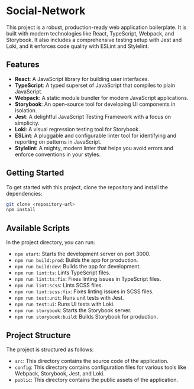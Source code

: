 # Social-Network

This project is a robust, production-ready web application boilerplate. It is built with modern technologies like React, TypeScript, Webpack, and Storybook. It also includes a comprehensive testing setup with Jest and Loki, and it enforces code quality with ESLint and Stylelint.

## Features

- **React**: A JavaScript library for building user interfaces.
- **TypeScript**: A typed superset of JavaScript that compiles to plain JavaScript.
- **Webpack**: A static module bundler for modern JavaScript applications.
- **Storybook**: An open-source tool for developing UI components in isolation.
- **Jest**: A delightful JavaScript Testing Framework with a focus on simplicity.
- **Loki**: A visual regression testing tool for Storybook.
- **ESLint**: A pluggable and configurable linter tool for identifying and reporting on patterns in JavaScript.
- **Stylelint**: A mighty, modern linter that helps you avoid errors and enforce conventions in your styles.

## Getting Started

To get started with this project, clone the repository and install the dependencies:

```sh
git clone <repository-url>
npm install
```
## Available Scripts

In the project directory, you can run:

- `npm start`: Starts the development server on port 3000.
- `npm run build:prod`: Builds the app for production.
- `npm run build:dev`: Builds the app for development.
- `npm run lint:ts`: Lints TypeScript files.
- `npm run lint:ts:fix`: Fixes linting issues in TypeScript files.
- `npm run lint:scss`: Lints SCSS files.
- `npm run lint:scss:fix`: Fixes linting issues in SCSS files.
- `npm run test:unit`: Runs unit tests with Jest.
- `npm run test:ui`: Runs UI tests with Loki.
- `npm run storybook`: Starts the Storybook server.
- `npm run storybook:build`: Builds Storybook for production.

## Project Structure

The project is structured as follows:

- `src`: This directory contains the source code of the application.
- `config`: This directory contains configuration files for various tools like Webpack, Storybook, Jest, and Loki.
- `public`: This directory contains the public assets of the application.